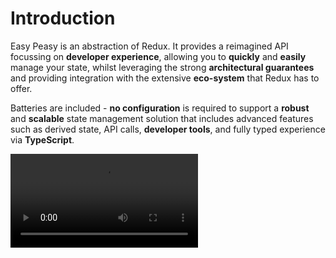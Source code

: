 # Introduction

Easy Peasy is an abstraction of Redux. It provides a reimagined API focussing on <strong>developer experience</strong>, allowing you to <strong>quickly</strong> and <strong>easily</strong> manage your state, whilst leveraging the strong <strong>architectural guarantees</strong> and providing integration with the extensive <strong>eco-system</strong> that Redux has to offer.

Batteries are included - <strong>no configuration</strong> is required to support a <strong>robust</strong> and <strong>scalable</strong> state management solution that includes advanced features such as derived state, API calls, <strong>developer tools</strong>, and fully typed experience via <strong>TypeScript</strong>.

<video class="screencast" controls>
  <source src="../../assets/screencast.mp4" type="video/mp4">
</video>
